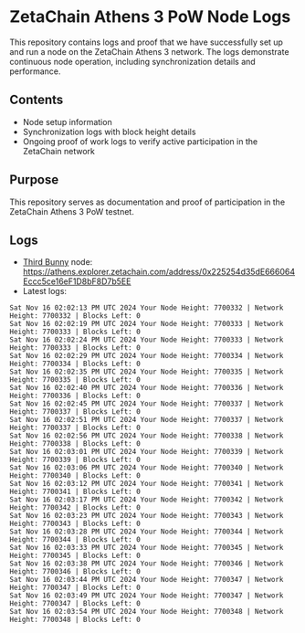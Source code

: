 # ZetaChain Athens 3 PoW Node Logs
This repository contains logs and proof that we have successfully set up and run a node on the ZetaChain Athens 3 network. The logs demonstrate continuous node operation, including synchronization details and performance.

## Contents
- Node setup information
- Synchronization logs with block height details
- Ongoing proof of work logs to verify active participation in the ZetaChain network

## Purpose
This repository serves as documentation and proof of participation in the ZetaChain Athens 3 PoW testnet.

## Logs

- [Third Bunny](https://thirdbunny.xyz/) node: https://athens.explorer.zetachain.com/address/0x225254d35dE666064Eccc5ce16eF1D8bF8D7b5EE
- Latest logs:
```
Sat Nov 16 02:02:13 PM UTC 2024 Your Node Height: 7700332 | Network Height: 7700332 | Blocks Left: 0
Sat Nov 16 02:02:19 PM UTC 2024 Your Node Height: 7700333 | Network Height: 7700333 | Blocks Left: 0
Sat Nov 16 02:02:24 PM UTC 2024 Your Node Height: 7700333 | Network Height: 7700333 | Blocks Left: 0
Sat Nov 16 02:02:29 PM UTC 2024 Your Node Height: 7700334 | Network Height: 7700334 | Blocks Left: 0
Sat Nov 16 02:02:35 PM UTC 2024 Your Node Height: 7700335 | Network Height: 7700335 | Blocks Left: 0
Sat Nov 16 02:02:40 PM UTC 2024 Your Node Height: 7700336 | Network Height: 7700336 | Blocks Left: 0
Sat Nov 16 02:02:45 PM UTC 2024 Your Node Height: 7700337 | Network Height: 7700337 | Blocks Left: 0
Sat Nov 16 02:02:51 PM UTC 2024 Your Node Height: 7700337 | Network Height: 7700337 | Blocks Left: 0
Sat Nov 16 02:02:56 PM UTC 2024 Your Node Height: 7700338 | Network Height: 7700338 | Blocks Left: 0
Sat Nov 16 02:03:01 PM UTC 2024 Your Node Height: 7700339 | Network Height: 7700339 | Blocks Left: 0
Sat Nov 16 02:03:06 PM UTC 2024 Your Node Height: 7700340 | Network Height: 7700340 | Blocks Left: 0
Sat Nov 16 02:03:12 PM UTC 2024 Your Node Height: 7700341 | Network Height: 7700341 | Blocks Left: 0
Sat Nov 16 02:03:17 PM UTC 2024 Your Node Height: 7700342 | Network Height: 7700342 | Blocks Left: 0
Sat Nov 16 02:03:23 PM UTC 2024 Your Node Height: 7700343 | Network Height: 7700343 | Blocks Left: 0
Sat Nov 16 02:03:28 PM UTC 2024 Your Node Height: 7700344 | Network Height: 7700344 | Blocks Left: 0
Sat Nov 16 02:03:33 PM UTC 2024 Your Node Height: 7700345 | Network Height: 7700345 | Blocks Left: 0
Sat Nov 16 02:03:38 PM UTC 2024 Your Node Height: 7700346 | Network Height: 7700346 | Blocks Left: 0
Sat Nov 16 02:03:44 PM UTC 2024 Your Node Height: 7700347 | Network Height: 7700347 | Blocks Left: 0
Sat Nov 16 02:03:49 PM UTC 2024 Your Node Height: 7700347 | Network Height: 7700347 | Blocks Left: 0
Sat Nov 16 02:03:54 PM UTC 2024 Your Node Height: 7700348 | Network Height: 7700348 | Blocks Left: 0
```
